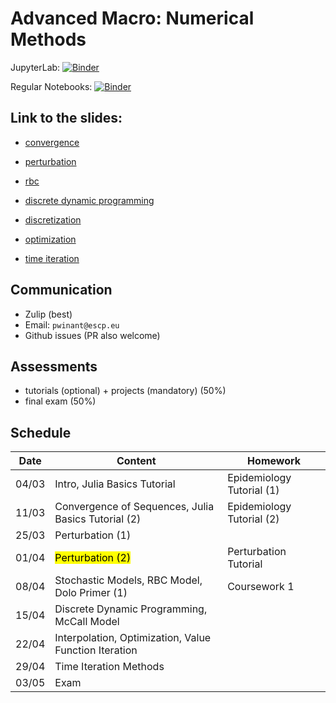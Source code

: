 # Advanced Macro: Numerical Methods

JupyterLab: 
[![Binder](https://mybinder.org/badge_logo.svg)](https://mybinder.org/v2/gh/albop/mie37.git/master?urlpath=lab)

Regular Notebooks:
[![Binder](https://mybinder.org/badge_logo.svg)](https://mybinder.org/v2/gh/albop/mie37.git/master)

## Link to the slides:

- [convergence](http://www.mosphere.fr/mie37/slides/convergence.html)
- [perturbation](http://www.mosphere.fr/mie37/slides/perturbation.html)
- [rbc](http://www.mosphere.fr/mie37/slides/rbc.html)
- [discrete dynamic programming](http://www.mosphere.fr/mie37/slides/ddp.html)

- [discretization](http://www.mosphere.fr/mie37/slides/discretization.html)
- [optimization](http://www.mosphere.fr/mie37/slides/optimization.html)
- [time iteration](http://www.mosphere.fr/mie37/slides/time_iteration.html)

## Communication

- Zulip (best)
- Email: `pwinant@escp.eu`
- Github issues (PR also welcome)

## Assessments

- tutorials (optional) + projects (mandatory) (50%)
- final exam (50%)

## Schedule

| Date  | Content                                               | Homework                  |
| ----- | ----------------------------------------------------- | ------------------------- |
| 04/03 | Intro, Julia Basics Tutorial                          | Epidemiology Tutorial (1) |
| 11/03 | Convergence of Sequences, Julia Basics Tutorial (2)   | Epidemiology Tutorial (2) |
| 25/03 | Perturbation (1)                                      |                           |
| 01/04 | <mark>Perturbation (2)</mark>                         | Perturbation Tutorial     |
| 08/04 | Stochastic Models, RBC Model, Dolo Primer (1)         | Coursework 1              |
| 15/04 | Discrete Dynamic Programming, McCall Model            |                           |
| 22/04 | Interpolation, Optimization, Value Function Iteration |                           |
| 29/04 | Time Iteration Methods                                |                           |
| 03/05 | Exam                                                  |                           |
